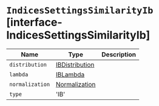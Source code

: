 # `IndicesSettingsSimilarityIb` [interface-IndicesSettingsSimilarityIb]

| Name | Type | Description |
| - | - | - |
| `distribution` | [IBDistribution](./IBDistribution.md) | &nbsp; |
| `lambda` | [IBLambda](./IBLambda.md) | &nbsp; |
| `normalization` | [Normalization](./Normalization.md) | &nbsp; |
| `type` | 'IB' | &nbsp; |
